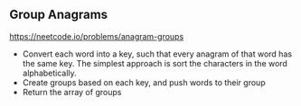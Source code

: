 ## Group Anagrams
https://neetcode.io/problems/anagram-groups

- Convert each word into a key, such that every anagram of that word has the same key. The simplest approach is sort the characters in the word alphabetically.
- Create groups based on each key, and push words to their group
- Return the array of groups
